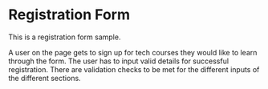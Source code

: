 # Registration Form
This is a registration form sample.

A user on the page gets to sign up for tech courses they would like to learn through the form.
The user has to input valid details for successful registration. 
There are validation checks to be met for the different inputs of the different sections.
